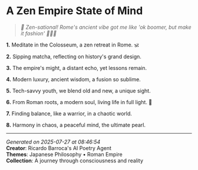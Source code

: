 # A Zen Empire State of Mind

> *🍵 Zen-sational! Rome's ancient vibe got me like 'ok boomer, but make it fashion' 🧘🏼‍♀️*

**1.** Meditate in the Colosseum, a zen retreat in Rome. 🕉️


**2.** Sipping matcha, reflecting on history's grand design.


**3.** The empire's might, a distant echo, yet lessons remain.


**4.** Modern luxury, ancient wisdom, a fusion so sublime.


**5.** Tech-savvy youth, we blend old and new, a unique sight.


**6.** From Roman roots, a modern soul, living life in full light. 🌅


**7.** Finding balance, like a warrior, in a chaotic world.


**8.** Harmony in chaos, a peaceful mind, the ultimate pearl.



---

*Generated on 2025-07-27 at 08:46:54*  
**Creator**: Ricardo Barroca's AI Poetry Agent  
**Themes**: Japanese Philosophy • Roman Empire  
**Collection**: A journey through consciousness and reality